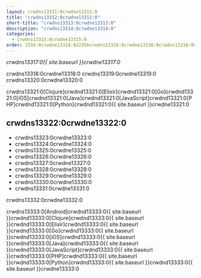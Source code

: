 ```yaml
---
layout: crwdns13311:0crwdne13311:0
title: "crwdns13312:0crwdne13312:0"
short-title: "crwdns13313:0crwdne13313:0"
description: "crwdns13314:0crwdne13314:0"
categories:
  - crwdns13315:0crwdne13315:0
order: 3316:0crwdne13316:022356crwdns13316:0crwdne13316:0crwdns13316:0crwdne13316:0
---
```

*crwdns13317:0{{ site.baseurl }}crwdne13317:0*

crwdns13318:0crwdne13318:0 crwdns13319:0crwdne13319:0 crwdns13320:0crwdne13320:0

crwdns13321:0[Clojure]crwdnd13321:0[Elixir]crwdnd13321:0[Go]crwdnd13321:0[iOS]crwdnd13321:0[Java]crwdnd13321:0[JavaScript]crwdnd13321:0[PHP]crwdnd13321:0[Python]crwdnd13321:0{{ site.baseurl }}crwdne13321:0

## crwdns13322:0crwdne13322:0

- crwdns13323:0crwdne13323:0
- crwdns13324:0crwdne13324:0
- crwdns13325:0crwdne13325:0
- crwdns13326:0crwdne13326:0
- crwdns13327:0crwdne13327:0
- crwdns13328:0crwdne13328:0
- crwdns13329:0crwdne13329:0
- crwdns13330:0crwdne13330:0
- crwdns13331:0crwdne13331:0

crwdns13332:0crwdne13332:0

crwdns13333:0[Android]crwdnd13333:0{{ site.baseurl }}crwdnd13333:0[Clojure]crwdnd13333:0{{ site.baseurl }}crwdnd13333:0[Elixir]crwdnd13333:0{{ site.baseurl }}crwdnd13333:0[Go]crwdnd13333:0{{ site.baseurl }}crwdnd13333:0[iOS]crwdnd13333:0{{ site.baseurl }}crwdnd13333:0[Java]crwdnd13333:0{{ site.baseurl }}crwdnd13333:0[JavaScript]crwdnd13333:0{{ site.baseurl }}crwdnd13333:0[PHP]crwdnd13333:0{{ site.baseurl }}crwdnd13333:0[Python]crwdnd13333:0{{ site.baseurl }}crwdnd13333:0{{ site.baseurl }}crwdne13333:0